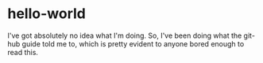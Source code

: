 # hello-world
I've got absolutely no idea what I'm doing. 
So, I've been doing what the git-hub guide told me to, which is pretty evident to anyone bored enough to read this.     
